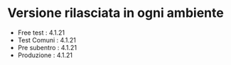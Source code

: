 # Versione rilasciata in ogni ambiente

- Free test : 4.1.21
- Test Comuni : 4.1.21
- Pre subentro : 4.1.21
- Produzione : 4.1.21
